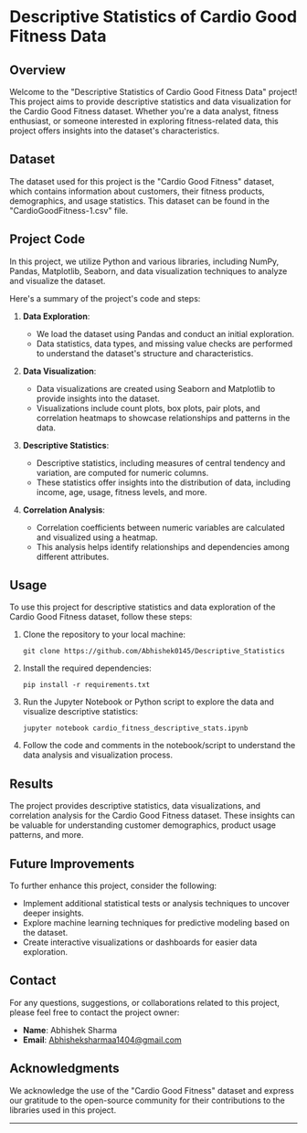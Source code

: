 # Descriptive Statistics of Cardio Good Fitness Data

## Overview

Welcome to the "Descriptive Statistics of Cardio Good Fitness Data" project! This project aims to provide descriptive statistics and data visualization for the Cardio Good Fitness dataset. Whether you're a data analyst, fitness enthusiast, or someone interested in exploring fitness-related data, this project offers insights into the dataset's characteristics.

## Dataset

The dataset used for this project is the "Cardio Good Fitness" dataset, which contains information about customers, their fitness products, demographics, and usage statistics. This dataset can be found in the "CardioGoodFitness-1.csv" file.

## Project Code

In this project, we utilize Python and various libraries, including NumPy, Pandas, Matplotlib, Seaborn, and data visualization techniques to analyze and visualize the dataset.

Here's a summary of the project's code and steps:

1. **Data Exploration**:
   - We load the dataset using Pandas and conduct an initial exploration.
   - Data statistics, data types, and missing value checks are performed to understand the dataset's structure and characteristics.

2. **Data Visualization**:
   - Data visualizations are created using Seaborn and Matplotlib to provide insights into the dataset.
   - Visualizations include count plots, box plots, pair plots, and correlation heatmaps to showcase relationships and patterns in the data.

3. **Descriptive Statistics**:
   - Descriptive statistics, including measures of central tendency and variation, are computed for numeric columns.
   - These statistics offer insights into the distribution of data, including income, age, usage, fitness levels, and more.

4. **Correlation Analysis**:
   - Correlation coefficients between numeric variables are calculated and visualized using a heatmap.
   - This analysis helps identify relationships and dependencies among different attributes.

## Usage

To use this project for descriptive statistics and data exploration of the Cardio Good Fitness dataset, follow these steps:

1. Clone the repository to your local machine:

   ```
   git clone https://github.com/Abhishek0145/Descriptive_Statistics
   ```

2. Install the required dependencies:

   ```
   pip install -r requirements.txt
   ```

3. Run the Jupyter Notebook or Python script to explore the data and visualize descriptive statistics:

   ```
   jupyter notebook cardio_fitness_descriptive_stats.ipynb
   ```

4. Follow the code and comments in the notebook/script to understand the data analysis and visualization process.

## Results

The project provides descriptive statistics, data visualizations, and correlation analysis for the Cardio Good Fitness dataset. These insights can be valuable for understanding customer demographics, product usage patterns, and more.

## Future Improvements

To further enhance this project, consider the following:

- Implement additional statistical tests or analysis techniques to uncover deeper insights.
- Explore machine learning techniques for predictive modeling based on the dataset.
- Create interactive visualizations or dashboards for easier data exploration.


## Contact

For any questions, suggestions, or collaborations related to this project, please feel free to contact the project owner:

- **Name**: Abhishek Sharma
- **Email**: Abhisheksharmaa1404@gmail.com

## Acknowledgments

We acknowledge the use of the "Cardio Good Fitness" dataset and express our gratitude to the open-source community for their contributions to the libraries used in this project.

---
